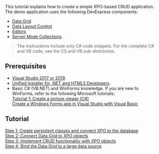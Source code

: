 <br />
<br />

This tutorial explains how to create a simple XPO-based CRUD application. The demo application uses the following DevExpress components:
  - [Data Grid](https://docs.devexpress.com/WindowsForms/3455/controls-and-libraries/data-grid)
  - [Data Layout Control](https://docs.devexpress.com/WindowsForms/4921/controls-and-libraries/form-layout-managers/layout-and-data-layout-controls/data-layout-control)
  - [Editors](https://docs.devexpress.com/WindowsForms/4712/controls-and-libraries/editors-and-simple-controls/simple-editors/product-information/editors)
  - [Server Mode Collections](https://docs.devexpress.com/WindowsForms/8398/controls-and-libraries/data-grid/data-binding/large-data-sources-server-and-instant-feedback-modes).

>The instructions include only C# code snippets. For the complete C# and VB code, see the CS and VB sub-directories.  


## Prerequisites

* [Visual Studio 2017 or 2019](https://visualstudio.microsoft.com/vs/).
* [Unified Installer for .NET and HTML5 Developers](https://www.devexpress.com/Products/Try/).
* Basic C# (VB.NET) and WinForms knowledge. If you are new to WinForms, refer to the following Microsoft tutorials:   
  [Tutorial 1: Create a picture viewer (C#)](https://docs.microsoft.com/en-us/visualstudio/ide/tutorial-1-create-a-picture-viewer)   
  [Create a Windows Forms app in Visual Studio with Visual Basic](https://docs.microsoft.com/en-us/visualstudio/ide/create-a-visual-basic-winform-in-visual-studio)  

## Tutorial

[Step 1: Create persistent classes and connect XPO to the database](/Tutorials/WinForms/Classic/create-persistent-classes-and-connect-xpo-to-database.md)   
[Step 2: Connect Data Grid to XPO objects](/Tutorials/WinForms/Classic/connect-data-grid-to-xpo-objects.md)  
[Step 3: Implement CRUD functionality with XPO objects](/Tutorials/WinForms/Classic/implement-crud-functionality-with-xpo-objects.md)   
[Step 4: Bind the Data Grid to a large data source](/Tutorials/WinForms/Classic/bind-the-data-grid-to-large-data-source.md)

